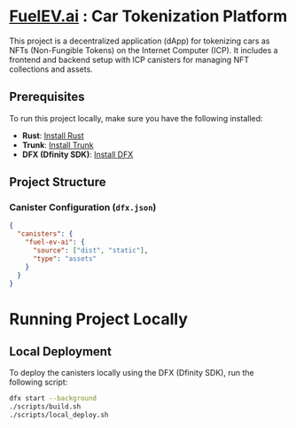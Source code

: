 # [FuelEV.ai](https://fuelev.ai) : Car Tokenization Platform

This project is a decentralized application (dApp) for tokenizing cars as NFTs (Non-Fungible Tokens) on the Internet Computer (ICP). It includes a frontend and backend setup with ICP canisters for managing NFT collections and assets.

## Prerequisites

To run this project locally, make sure you have the following installed:

- **Rust**: [Install Rust](https://www.rust-lang.org/tools/install)
- **Trunk**: [Install Trunk](https://trunkrs.dev/)
- **DFX (Dfinity SDK)**: [Install DFX](https://internetcomputer.org/docs/current/developer-docs/setup/install/)

## Project Structure

### Canister Configuration (`dfx.json`)

```json
{
  "canisters": {
    "fuel-ev-ai": {
      "source": ["dist", "static"],
      "type": "assets"
    }
  }
}
```

# Running Project Locally

## Local Deployment

To deploy the canisters locally using the DFX (Dfinity SDK), run the following script:

```bash
dfx start --background
./scripts/build.sh
./scripts/local_deploy.sh
```
